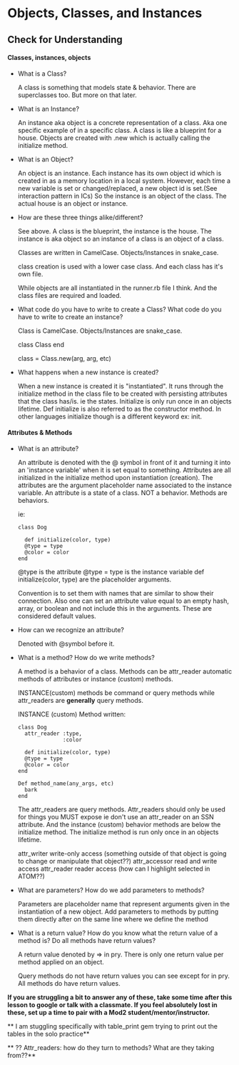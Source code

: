 # Objects, Classes, and Instances

## Check for Understanding

#### Classes, instances, objects


  * What is a Class?

      A class is something that models state & behavior. There are superclasses too. But more on that later.

  * What is an Instance?

      An instance aka object is a concrete representation of a class. Aka one specific example of in a specific class. A class is like a blueprint for a house. Objects are created with .new which is actually calling the initialize method.

  * What is an Object?

      An object is an instance. Each instance has its own object id which is created in as a memory location in a local system. However, each time a new variable is set or changed/replaced, a new object id is set.(See interaction pattern in ICs) So the instance is an object of the class. The actual house is an object or instance.

  * How are these three things alike/different?

      See above. A class is the blueprint, the instance is the house. The instance is aka object so an instance of a class is an object of a class.

      Classes are written in CamelCase.
      Objects/Instances in snake_case.

      class creation is used with a lower case class. And each class has it's own file.

      While objects are all instantiated in the runner.rb file I think. And the class files are required and loaded.


  * What code do you have to write to create a Class? What code do you have to write to create an instance?

    Class is CamelCase.
    Objects/Instances are snake_case.

    class Class
    end

    class = Class.new(arg, arg, etc)

  * What happens when a new instance is created?

    When a new instance is created it is "instantiated". It runs through the initialize method in the class file to be created with persisting attributes that the class has/is. ie the states. Initialize is only run once in an objects lifetime. Def initialize is also referred to as the constructor method. In other languages initialize though is a different keyword ex: init.


#### Attributes & Methods


  * What is an attribute?

    An attribute is denoted with the @ symbol in front of it and turning it into an 'instance variable' when it is set equal to something. Attributes are all initialized in the initialize method upon instantiation (creation). The attributes are the argument placeholder name associated to the instance variable. An attribute is a state of a class. NOT a behavior. Methods are behaviors.

    ie:
    ```
    class Dog

      def initialize(color, type)
      @type = type
      @color = color
    end
      ```

      @type is the attribute
      @type = type is the instance variable
      def initialize(color, type) are the placeholder arguments.

      Convention is to set them with names that are similar to show their connection. Also one can set an attribute value equal to an empty hash, array, or boolean and not include this in the arguments. These are considered default values.

  * How can we recognize an attribute?

      Denoted with @symbol before it.

  * What is a method? How do we write methods?

    A method is a behavior of a class. Methods can be attr_reader automatic methods of attributes or instance (custom) methods.

    INSTANCE(custom) methods be command or query methods while attr_readers are **generally** query methods.

    INSTANCE (custom) Method written:
    ```
    class Dog
      attr_reader :type,
                  :color

      def initialize(color, type)
      @type = type
      @color = color
    end

    Def method_name(any_args, etc)
      bark
    end
      ```
    The attr_readers are query methods. Attr_readers should only be used for things you MUST expose ie don't use an attr_reader on an SSN attribute. And the instance (custom) behavior methods are below the initialize method. The initialize method is run only once in an objects lifetime.

    attr_writer write-only access (something outside of that object is going to change or manipulate that object??)
    attr_accessor read and write access
    attr_reader reader access
    (how can I highlight selected in ATOM??)

  * What are parameters? How do we add parameters to methods?

    Parameters are placeholder name that represent arguments given in the instantiation of a new object. Add parameters to methods by putting them directly after on the same line where we define the method


  * What is a return value? How do you know what the return value of a method is? Do all methods have return values?

    A return value denoted by => in pry. There is only one return value per method applied on an object.

    Query methods do not have return values you can see except for in pry. All methods do have return values.

**If you are struggling a bit to answer any of these, take some time after this lesson to google or talk with a classmate. If you feel absolutely lost in these, set up a time to pair with a Mod2 student/mentor/instructor.**

** I am stuggling specifically with table_print gem trying to print out the tables in the solo practice**

** ?? Attr_readers: how do they turn to methods? What are they taking from??**
